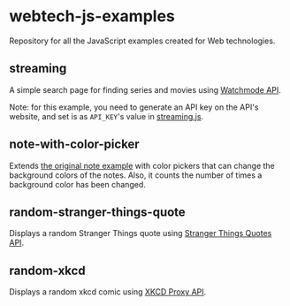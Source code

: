 webtech-js-examples
====================

Repository for all the JavaScript examples created for Web technologies.

streaming
---------

A simple search page for finding series and movies using [Watchmode API](https://api.watchmode.com). 

Note: for this example, you need to generate an API key on the API's website, and set is as `API_KEY`'s value in [streaming.js](streaming/streaming.js).

note-with-color-picker
----------------------

Extends [the original note example](https://arato.inf.unideb.hu/jeszenszky.peter/download/webtech/lab/html/note) with color pickers that can change the background colors of the notes. Also, it counts the number of times a background color has been changed.

random-stranger-things-quote
----------------------------

Displays a random Stranger Things quote using [Stranger Things Quotes API](https://strangerthings-quotes.vercel.app).

random-xkcd
-----------

Displays a random xkcd comic using [XKCD Proxy API](https://xkcd.now.sh).